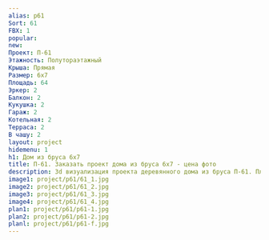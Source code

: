 ```yaml
---
alias: p61
Sort: 61
FBX: 1
popular: 
new: 
Проект: П-61
Этажность: Полутораэтажный
Крыша: Прямая
Размер: 6х7
Площадь: 64
Эркер: 2
Балкон: 2
Кукушка: 2
Гараж: 2
Котельная: 2
Терраса: 2
В чашу: 2
layout: project
hidemenu: 1
h1: Дом из бруса 6х7
title: П-61. Заказать проект дома из бруса 6х7 - цена фото
description: 3d визуализация проекта деревянного дома из бруса П-61. Площадь 64 м2, размер 6х7. Вы можете внести любые изменения в проект.
image1: project/p61/61_1.jpg
image2: project/p61/61_2.jpg
image3: project/p61/61_3.jpg
image4: project/p61/61_4.jpg
plan1: project/p61/p61-1.jpg
plan2: project/p61/p61-2.jpg
planl: project/p61/p61-f.jpg
---
```

